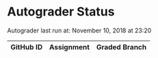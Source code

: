 # Autograder Status
Autograder last run at: November 10, 2018 at 23:20

| GitHub ID | Assignment | Graded Branch |
|-----------|------------|---------------|
